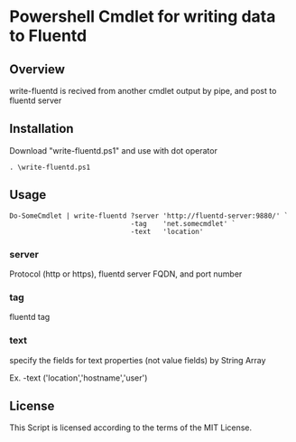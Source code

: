 # Powershell Cmdlet for writing data to Fluentd


## Overview

write-fluentd is recived from another cmdlet output by pipe, and post to fluentd server

## Installation

Download "write-fluentd.ps1" and use with dot operator

```
. \write-fluentd.ps1
```

## Usage

```
Do-SomeCmdlet | write-fluentd ?server 'http://fluentd-server:9880/' `
                              -tag    'net.somecmdlet' `
                              -text   'location'
```

### server

Protocol (http or https), fluentd server FQDN, and port number

### tag

fluentd tag

### text

specify the fields for text properties (not value fields) by String Array

Ex. 
    -text ('location','hostname','user')


## License
This Script is licensed according to the terms of the MIT License.

